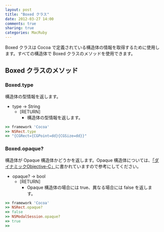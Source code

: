 ```yaml
---
layout: post
title: "Boxed クラス"
date: 2012-03-27 14:00
comments: true
sharing: true
categories: MacRuby
---
```


Boxed クラスは Cocoa で定義されている構造体の情報を取得するために使用します。すべての構造体で Boxed クラスのメソッドを使用できます。


## Boxed クラスのメソッド
### Boxed.type
構造体の型情報を返します。

- type -> String
  - [RETURN]
	- 構造体の型情報を返します。

```ruby
>> framework 'Cocoa'
>> NSRect.type
=> "{CGRect={CGPoint=dd}{CGSize=dd}}"
```

### Boxed.opaque?
構造体が Opaque 構造体かどうかを返します。Opaque 構造体については、[「ダイナミックObjective-C」](http://news.mynavi.jp/column/objc/018/)に書かれていますので参考にしてください。

- opaque? -> bool
  - [RETURN]
	- Opaque 構造体の場合には true、異なる場合には false を返します。

```ruby
>> framework 'Cocoa'
>> NSRect.opaque?
=> false
>> NSModalSession.opaque?
=> true
>> 
```
